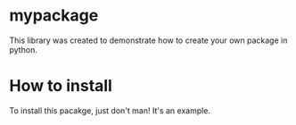 # mypackage
This library was created to demonstrate how to create your own package in python.

# How to install
To install this pacakge, just don't man! It's an example.